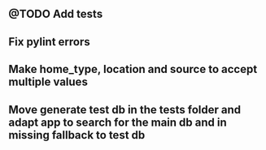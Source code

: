 ## @TODO Add tests
## Fix pylint errors
## Make home_type, location and source to accept multiple values
## Move generate test db in the tests folder and adapt app to search for the main db and in missing fallback to test db